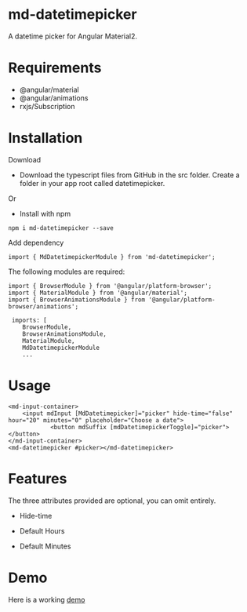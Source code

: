 # md-datetimepicker
A datetime picker for Angular Material2.


<h1>Requirements</h1>

- @angular/material
- @angular/animations
- rxjs/Subscription


<h1>Installation</h1>


Download

- Download the typescript files from GitHub in the src folder. Create a folder in your app root called datetimepicker.

Or

- Install with npm


```
npm i md-datetimepicker --save
```

Add dependency

```
import { MdDatetimepickerModule } from 'md-datetimepicker';
```

The following modules are required:

```
import { BrowserModule } from '@angular/platform-browser';
import { MaterialModule } from '@angular/material';
import { BrowserAnimationsModule } from '@angular/platform-browser/animations';

 imports: [
    BrowserModule,
    BrowserAnimationsModule,
    MaterialModule,
    MdDatetimepickerModule
    ...
```

<h1>Usage</h1>

```
<md-input-container>
    <input mdInput [MdDatetimepicker]="picker" hide-time="false" hour="20" minutes="0" placeholder="Choose a date">
		    <button mdSuffix [mdDatetimepickerToggle]="picker"></button>
</md-input-container>
<md-datetimepicker #picker></md-datetimepicker>
```

<h1>Features</h1>

The three attributes provided are optional, you can omit entirely.

- Hide-time

- Default Hours

- Default Minutes


<h1>Demo</h1>
Here is a working <a href="http://components.mikemcanulty.com/">demo</a>
